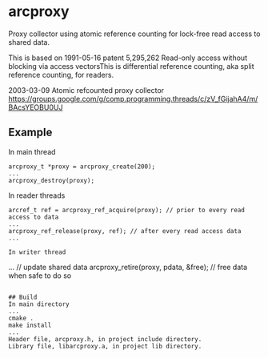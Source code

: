 # arcproxy
Proxy collector using atomic reference counting for lock-free read access to shared data.

This is based on
1991-05-16 patent 5,295,262 Read-only access without blocking via access vectorsThis is differential reference counting, aka split reference counting, for readers.

2003-03-09 Atomic refcounted proxy collector https://groups.google.com/g/comp.programming.threads/c/zV_fGijahA4/m/BAcsYEOBU0UJ

## Example
In main thread

```
arcproxy_t *proxy = arcproxy_create(200);
...
arcproxy_destroy(proxy);
```

In reader threads
```
arcref_t ref = arcproxy_ref_acquire(proxy); // prior to every read access to data
...
arcproxy_ref_release(proxy, ref); // after every read access data
...

In writer thread
```
... // update shared data
arcproxy_retire(proxy, pdata, &free);   // free data when safe to do so
```

## Build
In main directory
...
cmake .
make install
...
Header file, arcproxy.h, in project include directory.
Library file, libarcproxy.a, in project lib directory.
